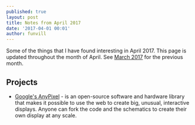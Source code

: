 ```yaml
---
published: true
layout: post
title: Notes from April 2017
date: '2017-04-01 00:01'
author: funvill
---
```


Some of the things that I have found interesting in April 2017. This page is updated throughout the month of April. See [March 2017](https://blog.abluestar.com/notes-from-march_2017) for the previous month.

## Projects 

- [Google's AnyPixel](https://github.com/googlecreativelab/anypixel) - is an open-source software and hardware library that makes it possible to use the web to create big, unusual, interactive displays. Anyone can fork the code and the schematics to create their own display at any scale.
